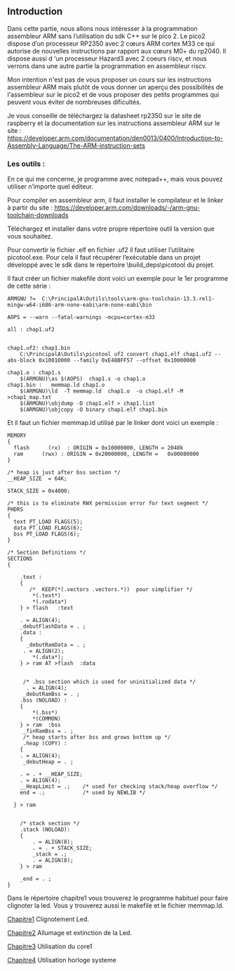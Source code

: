 ## Introduction

Dans cette partie, nous allons nous intéresser à la programmation assembleur ARM sans l’utilisation du sdk C++ sur le pico 2.
Le pico2 dispose d’un processeur RP2350 avec 2 cœurs ARM cortex M33 ce qui autorise de nouvelles instructions par rapport aux cœurs M0+ du rp2040.
Il dispose aussi d ‘un processeur Hazard3 avec 2 coeurs riscv, et nous verrons dans une autre partie la programmation en assembleur riscv.

Mon intention n'est pas de vous proposer un cours sur les instructions assembleur ARM mais plutôt de vous donner un aperçu des possibilités de l'assembleur sur le pico2 et de vous proposer des petits programmes qui peuvent vous éviter de nombreuses dificultés.

Je vous conseille de téléchargez la datasheet rp2350 sur le site de raspberry et la documentation sur les instructions assembleur ARM sur le site : https://developer.arm.com/documentation/den0013/0400/Introduction-to-Assembly-Language/The-ARM-instruction-sets

### Les outils :

En ce qui me concerne, je programme avec notepad++, mais vous pouvez utiliser n’importe quel éditeur.

Pour compiler en assembleur arm, il faut installer le compilateur et le linker à partir du site :
https://developer.arm.com/downloads/-/arm-gnu-toolchain-downloads

Téléchargez et installer dans votre propre répertoire outil la version que vous souhaitez.

Pour convertir le fichier .elf en fichier .uf2 il faut utiliser l’utilitaire picotool.exe. Pour cela il faut récupérer l’exécutable dans un projet développé avec le sdk dans le répertoire  \build\_deps\picotool du projet.

Il faut créer un fichier makefile dont voici un exemple pour le 1er programme de cette série :
```
ARMGNU ?=  C:\PrincipalA\Outils\tools\arm-gnu-toolchain-13.3.rel1-mingw-w64-i686-arm-none-eabi\arm-none-eabi\bin

AOPS = --warn --fatal-warnings -mcpu=cortex-m33

all : chap1.uf2


chap1.uf2: chap1.bin
	C:\PrincipalA\Outils\picotool uf2 convert chap1.elf chap1.uf2 --abs-block 0x10010000 --family 0xE48BFF57 --offset 0x10000000
    
chap1.o : chap1.s
	$(ARMGNU)\as $(AOPS)  chap1.s -o chap1.o
chap1.bin :   memmap.ld chap1.o 
	$(ARMGNU)\ld  -T memmap.ld  chap1.o  -o chap1.elf -M >chap1_map.txt
	$(ARMGNU)\objdump -D chap1.elf > chap1.list
	$(ARMGNU)\objcopy -O binary chap1.elf chap1.bin 
```

Et il faut un fichier memmap.ld utilisé par le linker dont voici un exemple :

```
MEMORY
{
  flash      (rx)  : ORIGIN = 0x10000000, LENGTH = 2048k
  ram      (rwx) : ORIGIN = 0x20000000, LENGTH =   0x00080000
}

/* heap is just after bss section */
__HEAP_SIZE  = 64K;

STACK_SIZE = 0x4000;

/* this is to eliminate RWX permission error for text segment */
PHDRS
{
  text PT_LOAD FLAGS(5);
  data PT_LOAD FLAGS(6);
  bss PT_LOAD FLAGS(6);
}

/* Section Definitions */
SECTIONS
{

    .text :
    {
       /*  KEEP(*(.vectors .vectors.*))  pour simplifier */
        *(.text*)
        *(.rodata*)
    } > flash   :text

    . = ALIGN(4);
    _debutFlashData = . ;
    .data :
    {
      _debutRamData = . ;
     . = ALIGN(2);
        *(.data*);
    } > ram AT >flash  :data
    
    
     /* .bss section which is used for uninitialized data */
      . = ALIGN(4);
     _debutRamBss = . ;
    .bss (NOLOAD) :
    {
        *(.bss*)
        *(COMMON)
    } > ram  :bss
     _finRamBss = . ;
     /* heap starts after bss and grows bottom up */
     .heap (COPY) :
    {
    . = ALIGN(4);
     _debutHeap = . ;

    . = . + __HEAP_SIZE;
    . = ALIGN(4);
    __HeapLimit = .;    /* used for checking stack/heap overflow */
    end = .;            /* used by NEWLIB */

  } > ram


    /* stack section */
    .stack (NOLOAD):
    {
        . = ALIGN(8);
        . = . + STACK_SIZE;
        _stack = .;
        . = ALIGN(8);
    } > ram

    _end = . ;
}
```

Dans le répertoire chapitre1 vous trouverez le programme habituel pour faire clignoter la led. Vous y trouverez aussi le makefile et le fichier  memmap.ld.

  [ Chapitre1](https://github.com/vincentARM/Pico2ArmAssembly/tree/main/Chapitre01)  Clignotement Led.

  [ Chapitre2](https://github.com/vincentARM/Pico2ArmAssembly/tree/main/Chapitre02)  Allumage et extinction de la Led.
  
  [ Chapitre3](https://github.com/vincentARM/Pico2ArmAssembly/tree/main/Chapitre03)  Utilisation du core1

  [ Chapitre4](https://github.com/vincentARM/Pico2ArmAssembly/tree/main/Chapitre04)  Utilisation horloge systeme
  
  
